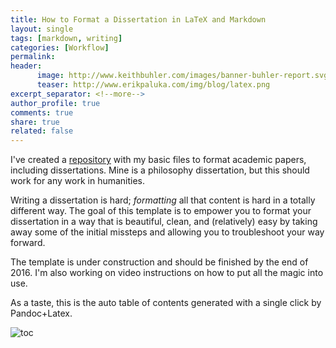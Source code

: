 ```yaml
---
title: How to Format a Dissertation in LaTeX and Markdown
layout: single
tags: [markdown, writing]
categories: [Workflow]
permalink: 
header:
      image: http://www.keithbuhler.com/images/banner-buhler-report.svg
      teaser: http://www.erikpaluka.com/img/blog/latex.png
excerpt_separator: <!--more-->
author_profile: true
comments: true
share: true
related: false
---
```


I've created a [repository](https://github.com/keithbuhler/dissertation-story) with my basic files to format academic papers, including dissertations. Mine is a philosophy dissertation, but this should work for any work in humanities.

Writing a dissertation is hard; *formatting* all that content is hard in a totally different way. The goal of this template is to empower you to format your dissertation in a way that is beautiful, clean, and (relatively) easy by taking away some of the initial missteps and allowing you to troubleshoot your way forward. 

The template is under construction and should be finished by the end of 2016. I'm also working on video instructions on how to put all the magic into use.

As a taste, this is the auto table of contents generated with a single click by Pandoc+Latex. 

<!--more-->

![toc](/images/dissertation-screen.png)

